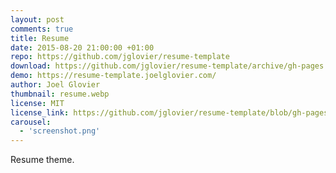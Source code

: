```yaml
---
layout: post
comments: true
title: Resume
date: 2015-08-20 21:00:00 +01:00
repo: https://github.com/jglovier/resume-template
download: https://github.com/jglovier/resume-template/archive/gh-pages.zip
demo: https://resume-template.joelglovier.com/
author: Joel Glovier
thumbnail: resume.webp
license: MIT
license_link: https://github.com/jglovier/resume-template/blob/gh-pages/LICENSE
carousel:
  - 'screenshot.png'
---
```


Resume theme.

